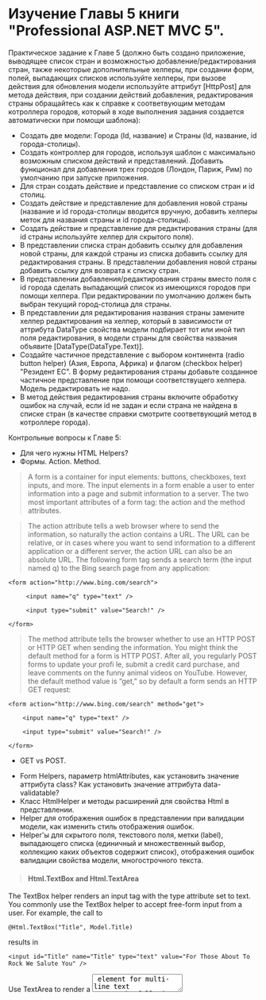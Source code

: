 # Изучение Главы 5 книги "Professional ASP.NET MVC 5".

Практическое задание к Главе 5 (должно быть создано приложение, выводящее список стран и возможностью добавление/редактирования стран, также некоторые дополнительные хелперы, при создании форм, полей, выпадающих списков используйте хелперы, при вызове действия для обновления модели используйте аттрибут [HttpPost] для метода действия, при создании действий добавления, редактирования страны обращайтесь как к справке к соответвующим методам котроллера городов, который в ходе выполнения задания создается автоматически при помощи шаблона):
- Создать две модели: Города (Id, название) и Страны (Id, название, id города-столицы).
- Создать контроллер для городов, используя шаблон с максимально возможным списком действий и представлений. Добавить функционал для добавления трех городов (Лондон, Париж, Рим) по умолчанию при запуске приложения.
- Для стран создать действие и представление со списком стран и id столиц.
- Создать действие и представление для добавления новой страны (название и id города-столицы вводится вручную, добавить хелперы меток для названия страны и id города-столицы).
- Создать действие и представление для редактирования страны (для id страны используйте хелпер для скрытого поля).
- В представлении списка стран добавить ссылку для добавления новой страны, для каждой страны из списка добавить ссылку для редактирования страны. В представлении добавления новой страны добавить ссылку для возврата к списку стран.
- В представлении добавления/редактирования страны вместо поля с id города сделать выпадающий список из имеющихся городов при помощи хелпера. При редактировании по умолчанию должен быть выбран текущий город-столица для страны.
- В представлении для редактирования названия страны замените хелпер редактирования на хелпер, который в зависимости от аттрибута DataType свойства модели подбирает тот или иной тип поля редактирования, в модели страны для свойства названия объявите [DataType(DataType.Text)].
- Создайте частичное представление с выбором континента (radio button helper) (Азия, Европа, Африка) и флагом (checkbox helper) "Резидент ЕС". В форму редактирования страны добавьте созданное частичное представление при помощи соответствущего хелпера. Модель редактировать не надо.
- В метод действия редактирования страны включите обработку ошибок на случай, если id не задан и если страна не найдена в списке стран (в качестве справки смотрите соответвующий метод в котроллере города).

Контрольные вопросы к Главе 5:
- Для чего нужны HTML Helpers?
- Формы. Action. Method.
> A form is a container for input elements: buttons, checkboxes, text inputs, and more. The input elements
in a form enable a user to enter information into a page and submit information to a server.
The two most important attributes of a form tag: the action and the method attributes.

> The action attribute tells a web browser where to send the information, so naturally the action
contains a URL. The URL can be relative, or in cases where you want to send information to a different
application or a different server, the action URL can also be an absolute URL. The following
form tag sends a search term (the input named q) to the Bing search page from any application:

```<form action="http://www.bing.com/search">```

```     <input name="q" type="text" />```

```     <input type="submit" value="Search!" />```

```</form>```

> The method attribute tells the browser whether to use an HTTP POST or HTTP GET when sending the information.
You might think the default method for a form is HTTP POST. After all, you regularly POST forms
to update your profi le, submit a credit card purchase, and leave comments on the funny animal
videos on YouTube. However, the default method value is “get,” so by default a form sends an
HTTP GET request:

```<form action="http://www.bing.com/search" method="get">```

```    <input name="q" type="text" />```

```    <input type="submit" value="Search!" />```

```</form>```

- GET vs POST.
> 

- Form Helpers, параметр htmlAttributes, как установить значение аттрибута class? Как установить значение аттрибута data-validatable?
- Класс HtmlHelper и методы расширений для свойства Html в представлении.
- Helper для отображения ошибок в представлении при валидации модели, как изменить стиль отображения ошибок.
- Helper'ы для скрытого поля, текстового поля, метки (label), выпадающего списка (единичный и множественный выбор, коллекцию каких объектов содержит список), отображения ошибок валидации свойства модели, многострочного текста.

> #### Html.TextBox and Html.TextArea
The TextBox helper renders an input tag with the type attribute set to text. You commonly use
the TextBox helper to accept free-form input from a user. For example, the call to

```@Html.TextBox("Title", Model.Title)```

results in

```<input id="Title" name="Title" type="text" value="For Those About To Rock We Salute You" />```

Use TextArea to render a <textarea> element for multi-line text
entry. The following code:
       
```@Html.TextArea("text", "hello <br/> world")```

produces

```<textarea cols="20" id="text" name="text" rows="2">hello &lt;br /&gt; world </textarea>```

> #### Html.Label
The Label helper returns a <label/> element using the string parameter to determine the rendered
text and for attribute value. A different overload of the helper enables you to independently set the
for attribute and the text. In the preceding code, the call to Html.Label(“GenreId”) produces the
following HTML:

```<label for="GenreId">Genre</label>```

The purpose of a label is to attach information to other input elements, such as text inputs, and boost the accessibility of your application. The for attribute of the label should contain
the ID of the associated input element. Screen readers can use the text of the label to provide a better description of the
input for a user. Also, if a user clicks the label, the browser transfers focus to the associated input
control. This is especially useful with checkboxes and radio buttons in order to provide the user
with a larger area to click (instead of clicking only on the checkbox or radio button itself).

> #### Html.DropDownList and Html.ListBox

> Both the DropDownList and ListBox helpers return a <select /> element. DropDownList allows
single item selection, whereas ListBox allows for multiple item selection (by setting the multiple
attribute to multiple in the rendered markup). Typically, a select element serves two purposes:

> ➤ To show a list of possible options.

> ➤ To show the current value for a field.

> #### Html.ValidationMessage
> When an error exists for a particular fi eld in the ModelState dictionary, you can use the
ValidationMessage helper to display that message. For example, in the following controller action,
you purposely add an error to model state for the Title property: 

```[HttpPost]```

```public ActionResult Edit(int id, FormCollection collection)```

```{ var album = storeDB.Albums.Find(id);```

```    ModelState.AddModelError("Title", "What a terrible name!");```

```    return View(album);```

```}```

In the view, you can display the error message (if any) with the following code:

```@Html.ValidationMessage("Title")```

which results in

```<span class="field-validation-error" data-valmsg-for="Title" data-valmsg-replace="true">```
```    What a terrible name!```
```</span>```

This message appears only if there is an error in the model state for the key Title. You can also call
an override that allows you to override the error message from within the view:

```@Html.ValidationMessage("Title", "Something is wrong with your title")```
 
 which results in
 
```<span class="field-validation-error" data-valmsg-for="Title" data-valmsg-replace="false">Something is wrong with your title```

- Где helper ищет значения, например Html.Textbox("Title")
>

- Строго типизированные helper'ы и их преимущейства перед обычными helper'ами.
> 

- Helpers and Model Metadata.
> Helpers do more than just look up data inside ViewData; they also take advantage of available
model metadata. For example, the album edit form uses the Label helper to display a label element
for the genre selection list:
```@Html.Label("GenreId")```
The helper produces the following output:
```<label for="GenreId">Genre</label>```
Where did the Genre text come from? The helper asks the runtime whether any model metadata is
available for GenreId, and the runtime provides information from the DisplayName attribute decorating
the Album model: 

```[DisplayName("Genre")]```

```public int GenreId { get; set; }```

- Helpers and Model State.
> All the helpers you use to display form values also interact with ModelState. Remember,
ModelState is a byproduct of model binding and holds all validation errors detected during model
binding. Model state also holds the raw values the user submits to update a model.
Helpers used to render form fi elds automatically look up their current value in the ModelState
dictionary. The helpers use the name expression as a key into the ModelState dictionary. If an
attempted value exists in ModelState, the helper uses the value from ModelState instead of a value
in view data.
The ModelState lookup allows bad values to preserve themselves after model binding fails. For
example, if the user enters the value abc into the editor for a DateTime property, model binding
will fail and the value abc will go into model state for the associated property. When you re-render
the view for the user to fi x validation errors, the value abc will still appear in the DateTime editor,
allowing the users to see the text they tried as a problem and allowing them to correct the error.
When ModelState contains an error for a given property, the form helper associated with the error
renders a CSS class of input-validation-error in addition to any explicitly specifi ed CSS classes.
The default style sheet, style.css, included in the project template contains styling for this class.

- Helper для поля ввода пароля.
> The Html.Password helper renders a password fi eld. It’s much like the TextBox helper, except that it
does not retain the posted value, and it uses a password mask. The following code:
@Html.Password("UserPassword")
results in
<input id="UserPassword" name="UserPassword" type="password" value="" />
The strongly typed syntax for Html.Password, as you would expect, is Html.PasswordFor. Here’s
how to use it to display the UserPassword property:

```@Html.PasswordFor(m => m.UserPassword)```

- Helpers for radio buttons, checkboxes.
Radio buttons are generally grouped together to provide a range of possible options for a single
value. For example, if you want the user to select a color from a specifi c list of colors, you can use
multiple radio buttons to present the choices. To group the radio buttons, you give each button the
same name. Only the selected radio button is posted back to the server when the form is submitted.
The Html.RadioButton helper renders a simple radio button:

```@Html.RadioButton("color", "red")```

```@Html.RadioButton("color", "blue", true)```

```@Html.RadioButton("color", "green")```

and results in

```<input id="color" name="color" type="radio" value="red" />```

```<input checked="checked" id="color" name="color" type="radio" value="blue" />```

```<input id="color" name="color" type="radio" value="green" />```

Html.RadioButton has a strongly typed counterpart, Html.RadioButtonFor. Rather than a name
and a value, the strongly typed version takes an expression that identifi es the object that contains
the property to render, followed by a value to submit when the user selects the radio button.

```@Html.RadioButtonFor(m => m.GenreId, "1") Rock```

```@Html.RadioButtonFor(m => m.GenreId, "2") Jazz```

```@Html.RadioButtonFor(m => m.GenreId, "3") Pop```

> The CheckBox helper is unique because it renders two input elements. Take the following code, for xample:

```@Html.CheckBox("IsDiscounted")```

This code produces the following HTML:
<input id="IsDiscounted" name="IsDiscounted" type="checkbox" value="true" />
<input name="IsDiscounted" type="hidden" value="false" />
You are probably wondering why the helper renders a hidden input in addition to the checkbox
input. The helper renders two inputs because the HTML specifi cation indicates that a browser will
submit a value for a checkbox only when the checkbox is on (selected). In this example, the second
input guarantees a value will appear for IsDiscounted even when the user does not check the
checkbox input.

- Rendering helpers.
> 
- Rendering partial views with helpers.
>
- Action helpers.
>
